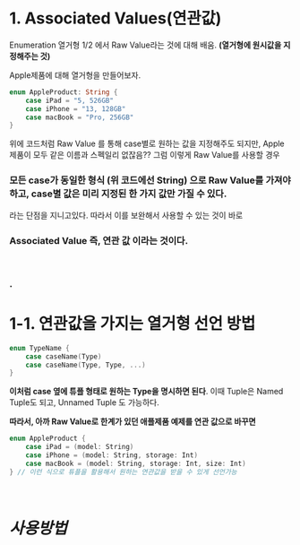 
# 1. Associated Values(연관값)

Enumeration 열거형 1/2 에서 Raw Value라는 것에 대해 배움. **(열거형에 원시값을 지정해주는 것)**

Apple제품에 대해 열거형을 만들어보자.

```swift
enum AppleProduct: String {
    case iPad = "5, 526GB"
    case iPhone = "13, 128GB"
    case macBook = "Pro, 256GB"
}
```

위에 코드처럼 Raw Value 를 통해 case별로 원하는 값을 지정해주도 되지만,  Apple 제품이 모두 같은 이름과 스펙일리 없잖음?? 그럼 이렇게 Raw Value를 사용할 경우

### 모든 case가 동일한 형식 (위 코드에선 String) 으로 Raw Value를 가져야 하고, case별 값은 미리 지정된 한 가지 값만 가질 수 있다.

라는 단점을 지니고있다.  따라서 이를 보완해서 사용할 수 있는 것이 바로 

### Associated Value 즉, 연관 값 이라는 것이다.

</br>

### .

# 1-1. 연관값을 가지는 열거형 선언 방법

```swift
enum TypeName {
    case caseName(Type)
	case caseName(Type, Type, ...)
}
```

**이처럼 case 옆에 튜플 형태로 원하는 Type을 명시하면 된다**.  이때 Tuple은 Named Tuple도 되고, Unnamed Tuple 도 가능하다.

**따라서, 아까 Raw Value로 한계가 있던 애플제품 예제를 연관 값으로 바꾸면**

```swift
enum AppleProduct {
	case iPad = (model: String)
	case iPhone = (model: String, storage: Int)
	case macBook = (model: String, storage: Int, size: Int)
} // 이런 식으로 튜플을 활용해서 원하는 연관값을 받을 수 있게 선언가능
```

</br>

# *사용방법*
